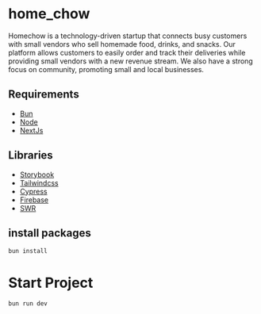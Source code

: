 # home_chow

Homechow is a technology-driven startup that connects busy customers with small vendors who sell homemade food, drinks, and snacks. Our platform allows customers to easily order and track their deliveries while providing small vendors with a new revenue stream. We also have a strong focus on community, promoting small and local businesses.

## Requirements

- [Bun](https://bun.sh/)
- [Node](https://nodejs.org/en/)
- [NextJs](https://nextjs.org/)

## Libraries
- [Storybook](https://storybook.js.org/)
- [Tailwindcss](https://tailwindcss.com/)
- [Cypress](https://docs.cypress.io/)
- [Firebase](https://firebase.google.com/docs/auth)
- [SWR](https://swr.vercel.app/)

## install packages

`bun install`

# Start Project

`bun run dev`
